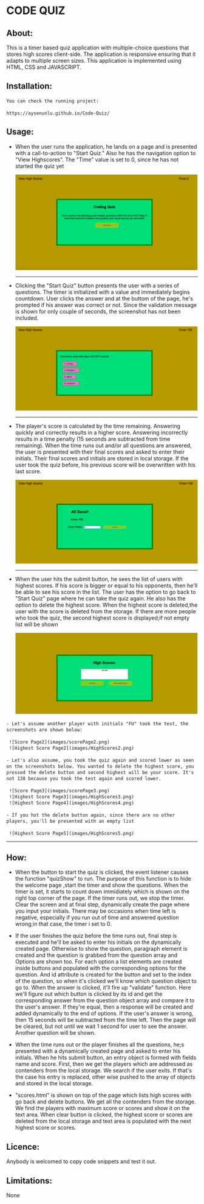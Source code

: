 # CODE QUIZ

## About: ##

This is a timer based quiz application with multiple-choice questions that stores high scores client-side. The application is responsive ensuring that it adapts to multiple screen sizes. This application is implemented using HTML, CSS and JAVASCRIPT.

## Installation: ##

    You can check the running project:
    
    https://aysenunlu.github.io/Code-Quiz/

## Usage: ##

   - When the user runs the application, he lands on a page and is presented with a call-to-action to "Start Quiz." Also he has the navigation option to "View Highscores". The "Time" value is set to 0, since he has not started the quiz yet

     ![Start Quiz](images/welcomePage.png)
     
     ---------------------------------------------------------------------------------------------------

   - Clicking the "Start Quiz" button presents the user with a series of questions. The timer is initialized with a value and immediately begins countdown. User clicks the answer and at the buttom of the page, he's prompted if his answer was correct or not. Since the validation message is shown for only couple of seconds, the screenshot has not been included.

     ![Questions](images/question.png)

     --------------------------------------------------------------

   - The player's score is calculated by the time remaining. Answering quickly and correctly results in a higher score. Answering incorrectly results in a time penalty (15 seconds are subtracted from time remaining). When the time runs out and/or all questions are answered, the user is presented with their final scores and asked to enter their initials. Their final scores and initials are stored in local storage. If the user took the quiz before, his previous score will be overwritten with his last score. 

     ![Score Page](images/scorePage1.png)

     -----------------------------------------------------------------------------------------------------

   - When the user hits the submit button, he sees the list of users with highest scores. If his score is bigger or equal to his opponents, then he'll be able to see his score in the list. The user has the option to go back to "Start Quiz" page where he can take the quiz again. He also has the option to delete the highest score. When the highest score is deleted,the user with the score is deleted from the storage. If there are more people who took the quiz, the second highest score is displayed;if not empty list will be shown

     ![Highest Score Page](images/HighScores1.png)

    - Let's assume another player with initials "FU" took the test, the screenshots are shown below:

     ![Score Page2](images/scorePage2.png)
     ![Highest Score Page2](images/HighScores2.png)

    - Let's also assume, you took the quiz again and scored lower as seen on the screenshots below. You wanted to delete the highest score, you pressed the delete button and second highest will be your score. It's not 138 because you took the test again and scored lower.

     ![Score Page3](images/scorePage3.png)
     ![Highest Score Page3](images/HighScores3.png)
     ![Highest Score Page4](images/HighScores4.png)
    
    - If you hot the delete button again, since there are no other players, you'll be presented with an empty list

     ![Highest Score Page5](images/HighScores5.png)

---------------------------------------------------------------------------------------------------------------------------

## How: ##

* When the button to start the quiz is clicked, the event listener causes the function "quizShow" to run. The purpose of this function is to hide the welcome page ,start the timer and show the questions. When the timer is set, it starts to count down immidiately which is shown on the right top corner of the page. If the timer runs out, we stop the timer. Clear the screen and at final step, dynamically create the page where you input your initials. There may be occasions when time left is negative, especially if you run out of time and answered question wrong;in that case, the timer i set to 0.

* If the user finishes the quiz before the time runs out, final step is executed and he'll be asked to enter his initials on the dynamically created page. Otherwise to show the question, paragraph element is created and the question is grabbed from the question array and Options are shown too. For each option a list elements are created inside buttons and populated with the corresponding options for the question. And id attribute is created for the button and set to the index of the question, so when it's clicked we'll know which question object to go to. When the answer is clicked, it'll fire up "validate" function. Here we'll figure out which button is clicked by its id and get the corresponding answer from the question object array and compare it to the user's answer. If they're equal, then a response will be created and added dynamically to the end of options. If the user's answer is wrong, then 15 seconds will be subtracted from the time left. Then the page will be cleared, but not until we wait 1 second for user to see the answer. Another question will be shown.

* When the time runs out or the player finishes all the questions, he;s presented with a dynamically created page and asked to enter his initials. When he hits submit button, an entry object is formed with fields name and score. First, then we get the players which are addressed as contenders from the local storage. We search if the user exits. If that's the case his entry is replaced, other wise pushed to the array of objects and stored in the local storage.

* "scores.html" is shown on top of the page which lists high scores with go back and delete buttons. We get all the contenders from the storage. We find the players with maximum score or scores and show it on the text area. When clear button is clicked, the highest score or scores are deleted from the local storage and text area is populated with the next highest score or scores.

## Licence: ##

Anybody is welcomed to copy code snippets and test it out.

## Limitations: ##

 None
